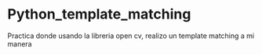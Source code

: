 # Python_template_matching
Practica donde usando la libreria open cv, realizo un template matching a mi manera
